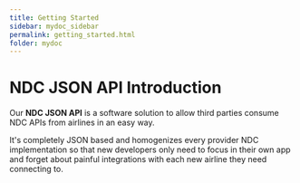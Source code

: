 ```yaml
---
title: Getting Started
sidebar: mydoc_sidebar
permalink: getting_started.html
folder: mydoc
---
```


# NDC JSON API Introduction

Our **NDC JSON API** is a software solution to allow third parties consume NDC APIs from airlines in an easy way.

It's completely JSON based and homogenizes every provider NDC implementation so that new developers only need to focus in their own app and forget about painful integrations with each new airline they need connecting to.
